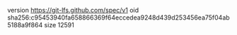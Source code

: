 version https://git-lfs.github.com/spec/v1
oid sha256:c95453940fa658866369f64eccedea9248d439d253456ea75f04ab5188a9f864
size 12591
